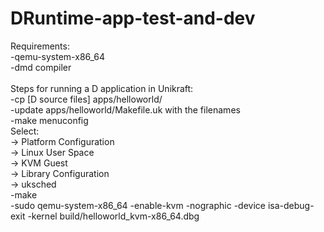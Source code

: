 # DRuntime-app-test-and-dev
Requirements:<br />
-qemu-system-x86_64 <br />
-dmd compiler <br />
<br />
Steps for running a D application in Unikraft:<br />
-cp [D source files] apps/helloworld/ <br />
-update apps/helloworld/Makefile.uk with the filenames<br />
-make menuconfig<br />
    Select:<br />
    -> Platform Configuration<br />
        -> Linux User Space<br />
        -> KVM Guest<br />
    -> Library Configuration<br />
        -> uksched<br />
-make<br />
-sudo qemu-system-x86_64 -enable-kvm -nographic -device isa-debug-exit -kernel build/helloworld_kvm-x86_64.dbg<br />
